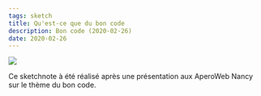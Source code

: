 ```yaml
---
tags: sketch
title: Qu'est-ce que du bon code
description: Bon code (2020-02-26)
date: 2020-02-26
---
```


![](10_Bon-code_2020-02-26.jpg) 

<p>
    Ce sketchnote à été réalisé après une présentation aux AperoWeb Nancy
    sur le thème du bon code.
</p>